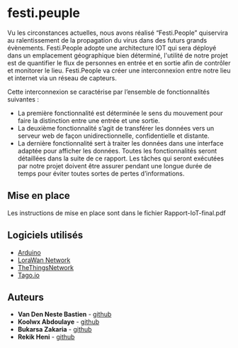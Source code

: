 # festi.peuple

Vu les circonstances actuelles, nous avons réalisé “Festi.People” quiservira au ralentissement
de la propagation du virus dans des futurs grands évènements.
Festi.People adopte une architecture IOT qui sera déployé dans un emplacement
géographique bien déterminé, l'utilité de notre projet est de quantifier le flux de personnes
en entrée et en sortie afin de contrôler et monitorer le lieu.
Festi.People va créer une interconnexion entre notre lieu et internet via un réseau de
capteurs.

Cette interconnexion se caractérise par l’ensemble de fonctionnalités suivantes :
* La première fonctionnalité est déterminée le sens du mouvement pour faire la
distinction entre une entrée et une sortie.
* La deuxième fonctionnalité s’agit de transférer les données vers un serveur web de
façon unidirectionnelle, confidentielle et distante.
* La dernière fonctionnalité sert à traiter les données dans une interface adaptée pour
afficher les données.
Toutes les fonctionnalités seront détaillées dans la suite de ce rapport. Les tâches qui seront
exécutées par notre projet doivent être assurer pendant une longue durée de temps pour
éviter toutes sortes de pertes d’informations.

## Mise en place

Les instructions de mise en place sont dans le fichier Rapport-IoT-final.pdf

## Logiciels utilisés

* [Arduino](https://www.arduino.cc/)
* [LoraWan Network](https://lora-alliance.org/about-lorawan/)
* [TheThingsNetwork](https://www.thethingsnetwork.org/)
* [Tago.io](https://tago.io/)

## Auteurs

* **Van Den Neste Bastien** - [github](https://github.com/bastvdn)
* **Koolwx Abdoulaye** - [github](https://github.com/ablo340)
* **Bukarsa Zakaria** - [github](https://github.com/17338)
* **Rekik Heni** - [github](https://github.com/heni974782/)
